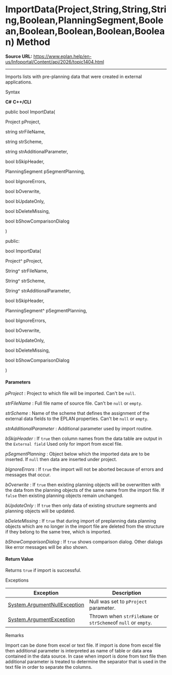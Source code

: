 # ImportData(Project,String,String,String,Boolean,PlanningSegment,Boolean,Boolean,Boolean,Boolean,Boolean) Method

**Source URL:** https://www.eplan.help/en-us/Infoportal/Content/api/2026/topic1404.html

---

Imports lists with pre-planning data that were created in external applications.

Syntax

**C#**
**C++/CLI**


public bool ImportData( 

   Project pProject,

   string strFileName,

   string strScheme,

   string strAdditionalParameter,

   bool bSkipHeader,

   PlanningSegment pSegmentPlanning,

   bool bIgnoreErrors,

   bool bOverwrite,

   bool bUpdateOnly,

   bool bDeleteMissing,

   bool bShowComparisonDialog

)

public:

bool ImportData( 

   Project^ pProject,

   String^ strFileName,

   String^ strScheme,

   String^ strAdditionalParameter,

   bool bSkipHeader,

   PlanningSegment^ pSegmentPlanning,

   bool bIgnoreErrors,

   bool bOverwrite,

   bool bUpdateOnly,

   bool bDeleteMissing,

   bool bShowComparisonDialog

)


#### Parameters

*pProject*
:   Project to which file will be imported. Can't be `null`.

*strFileName*
:   Full file name of source file. Can't be `null` or `empty`.

*strScheme*
:   Name of the scheme that defines the assignment of the external data fields to the EPLAN properties. Can't be `null` or `empty`.

*strAdditionalParameter*
:   Additional parameter used by import routine.

*bSkipHeader*
:   If `true` then column names from the data table are output in the `External field` Used only for import from excel file.

*pSegmentPlanning*
:   Object below which the imported data are to be inserted. If `null` then data are inserted under project.

*bIgnoreErrors*
:   If `true` the import will not be aborted because of errors and messages that occur.

*bOverwrite*
:   If `true` then existing planning objects will be overwritten with the data from the planning objects of the same name from the import file. If `false` then existing planning objects remain unchanged.

*bUpdateOnly*
:   If `true` then only data of existing structure segments and planning objects will be updated.

*bDeleteMissing*
:   If `true` that during import of preplanning data planning objects which are no longer in the import file are deleted from the structure if they belong to the same tree, which is imported.

*bShowComparisonDialog*
:   If `true` shows comparison dialog. Other dialogs like error messages will be also shown.

#### Return Value

Returns `true` if import is successful.

Exceptions

| Exception | Description |
| --- | --- |
| [System.ArgumentNullException](#) | Null was set to `pProject` parameter. |
| [System.ArgumentException](#) | Thrown when `strFileName` or `strScheme`of `null` or `empty`. |

Remarks

Import can be done from excel or text file. If import is done from excel file then additional parameter is interpreted as name of table or data area contained in the data source. In case when import is done from text file then additional parameter is treated to determine the separator that is used in the text file in order to separate the columns.

